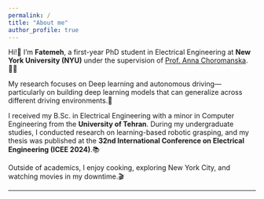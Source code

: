```yaml
---
permalink: /
title: "About me"
author_profile: true
---
```


Hi!👋
I’m **Fatemeh**, a first-year PhD student in Electrical Engineering at **New York University (NYU)** under the supervision of [Prof. Anna Choromanska](https://engineering.nyu.edu/faculty/anna-choromanska).👩‍🎓  

My research focuses on Deep learning and autonomous driving—particularly on building deep learning models that can generalize across different driving environments.🚙

I received my B.Sc. in Electrical Engineering with a minor in Computer Engineering from the **University of Tehran**. During my undergraduate studies, I conducted research on learning-based robotic grasping, and my thesis was published at the **32nd International Conference on Electrical Engineering (ICEE 2024)**.📚

Outside of academics, I enjoy cooking, exploring New York City, and watching movies in my downtime.🎬

---

